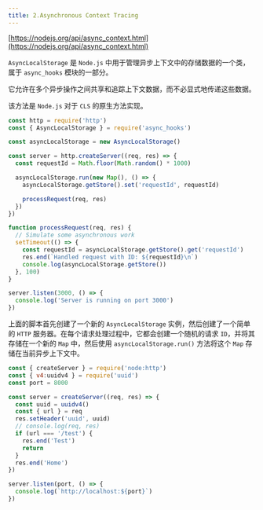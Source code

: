```yaml
---
title: 2.Asynchronous Context Tracing
---
```


[https://nodejs.org/api/async_context.html](https://nodejs.org/api/async_context.html)

`AsyncLocalStorage` 是 `Node.js` 中用于管理异步上下文中的存储数据的一个类，属于 `async_hooks` 模块的一部分。

它允许在多个异步操作之间共享和追踪上下文数据，而不必显式地传递这些数据。

该方法是 `Node.js` 对于 `CLS` 的原生方法实现。

```js
const http = require('http')
const { AsyncLocalStorage } = require('async_hooks')

const asyncLocalStorage = new AsyncLocalStorage()

const server = http.createServer((req, res) => {
  const requestId = Math.floor(Math.random() * 1000)

  asyncLocalStorage.run(new Map(), () => {
    asyncLocalStorage.getStore().set('requestId', requestId)

    processRequest(req, res)
  })
})

function processRequest(req, res) {
  // Simulate some asynchronous work
  setTimeout(() => {
    const requestId = asyncLocalStorage.getStore().get('requestId')
    res.end(`Handled request with ID: ${requestId}\n`)
    console.log(asyncLocalStorage.getStore())
  }, 100)
}

server.listen(3000, () => {
  console.log('Server is running on port 3000')
})
```

上面的脚本首先创建了一个新的 `AsyncLocalStorage` 实例，然后创建了一个简单的 `HTTP` 服务器。在每个请求处理过程中，它都会创建一个随机的请求 `ID`，并将其存储在一个新的 `Map` 中，然后使用 `asyncLocalStorage.run()` 方法将这个 `Map` 存储在当前异步上下文中。

```js
const { createServer } = require('node:http')
const { v4:uuidv4 } = require('uuid')
const port = 8000

const server = createServer((req, res) => {
  const uuid = uuidv4()
  const { url } = req
  res.setHeader('uuid', uuid)
  // console.log(req, res)
  if (url === '/test') {
    res.end('Test')
    return
  }
  res.end('Home')
})

server.listen(port, () => {
  console.log(`http://localhost:${port}`)
})
```
